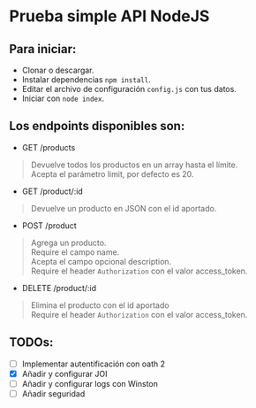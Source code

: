 # Prueba simple API NodeJS
## Para iniciar:
* Clonar o descargar.
* Instalar dependencias `npm install`.
* Editar el archivo de configuración `config.js` con tus datos.
* Iniciar con `node index`.

## Los endpoints disponibles son:
* GET /products
> Devuelve todos los productos en un array hasta el límite.  
> Acepta el parámetro limit, por defecto es 20.
* GET /product/:id
> Devuelve un producto en JSON con el id aportado.
* POST /product
> Agrega un producto.  
> Require el campo name.  
> Acepta el campo opcional description.  
> Require el header `Authorization` con el valor access_token.
* DELETE /product/:id
> Elimina el producto con el id aportado  
> Require el header `Authorization` con el valor access_token.

## TODOs:
- [ ] Implementar autentificación con oath 2
- [X] Añadir y configurar JOI
- [ ] Añadir y configurar logs con Winston
- [ ] Añadir seguridad
